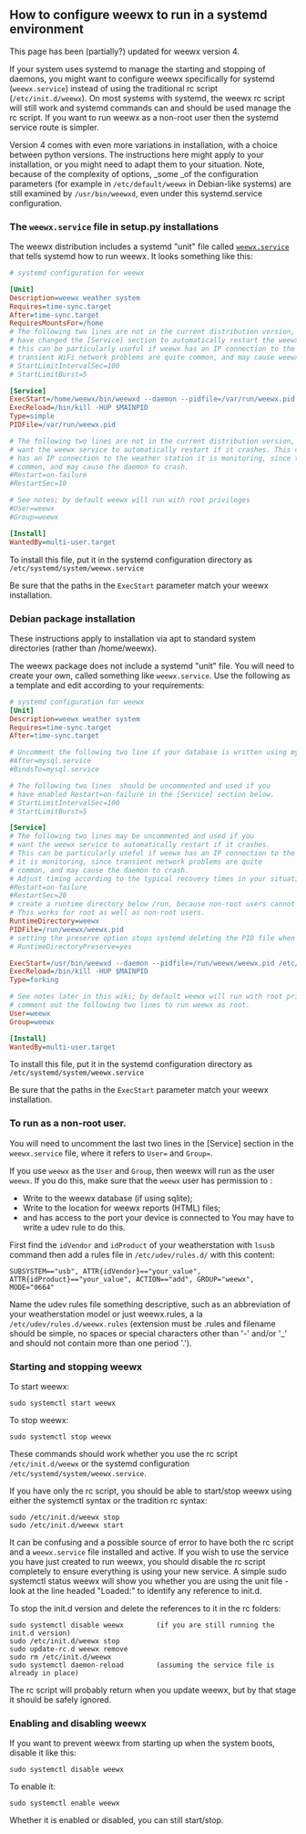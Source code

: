 ## How to configure weewx to run in a systemd environment

This page has been (partially?) updated for weewx version 4.

If your system uses systemd to manage the starting and stopping of daemons, you might want to configure weewx specifically for systemd (`weewx.service`) instead of using the traditional rc script (`/etc/init.d/weewx`).  On most systems with systemd, the weewx rc script will still work and systemd commands can and should be used manage the rc script.
If you want to run weewx as a non-root user then the systemd service route is simpler.

Version 4 comes with even more variations in installation, with a choice between python versions.
The instructions here might apply to your installation, or you might need to adapt them to your situation.
Note, because of the complexity of options, _some _of the configuration parameters (for example in `/etc/default/weewx` in Debian-like systems) are still examined by `/usr/bin/weewxd`, even under this systemd.service configuration.

### The `weewx.service` file in setup.py installations

The weewx distribution includes a systemd "unit" file called [`weewx.service`](https://github.com/weewx/weewx/blob/master/util/systemd/weewx.service) that tells systemd how to run weewx.  It looks something like this:

```ini
# systemd configuration for weewx

[Unit]
Description=weewx weather system
Requires=time-sync.target
After=time-sync.target
RequiresMountsFor=/home
# The following two lines are not in the current distribution version, but should be uncommented and used if you
# have changed the [Service] section to automatically restart the weewx service if it crashes. As noted below,
# this can be particularly useful if weewx has an IP connection to the weather station it is monitoring, since
# transient WiFi network problems are quite common, and may cause weewx to crash.
# StartLimitIntervalSec=100
# StartLimitBurst=5

[Service]
ExecStart=/home/weewx/bin/weewxd --daemon --pidfile=/var/run/weewx.pid /home/weewx/weewx.conf
ExecReload=/bin/kill -HUP $MAINPID
Type=simple
PIDFile=/var/run/weewx.pid

# The following two lines are not in the current distribution version, but may be uncommented and used if you
# want the weewx service to automatically restart if it crashes. This can be particularly useful if weewx
# has an IP connection to the weather station it is monitoring, since transient network problems are quite
# common, and may cause the daemon to crash.
#Restart=on-failure
#RestartSec=10

# See notes; by default weewx will run with root privileges
#User=weewx
#Group=weewx

[Install]
WantedBy=multi-user.target
```

To install this file, put it in the systemd configuration directory as `/etc/systemd/system/weewx.service`

Be sure that the paths in the `ExecStart` parameter match your weewx installation.

### Debian package installation
These instructions apply to installation via apt to standard system directories (rather than /home/weewx).

The weewx package does not include a systemd "unit" file.
You will need to create your own, called something like `weewx.service`.
Use the following as a template and edit according to your requirements:
```ini
# systemd configuration for weewx
[Unit]
Description=weewx weather system
Requires=time-sync.target
After=time-sync.target

# Uncomment the following two line if your database is written using mysql or MariaDB on the same host
#After=mysql.service
#BindsTo=mysql.service

# The following two lines  should be uncommented and used if you
# have enabled Restart=on-failure in the [Service] section below.
# StartLimitIntervalSec=100
# StartLimitBurst=5

[Service]
# The following two lines may be uncommented and used if you
# want the weewx service to automatically restart if it crashes.
# This can be particularly useful if weewx has an IP connection to the weather station
# it is monitoring, since transient network problems are quite
# common, and may cause the daemon to crash.
# Adjust timing according to the typical recovery times in your situation
#Restart=on-failure
#RestartSec=20
# create a runtime directory below /run, because non-root users cannot create a file in /run itself
# This works for root as well as non-root users.
RuntimeDirectory=weewx
PIDFile=/run/weewx/weewx.pid
# setting the preserve option stops systemd deleting the PID file when weewx exits (debugging only)
# RuntimeDirectoryPreserve=yes

ExecStart=/usr/bin/weewxd --daemon --pidfile=/run/weewx/weewx.pid /etc/weewx/weewx.conf
ExecReload=/bin/kill -HUP $MAINPID
Type=forking

# See notes later in this wiki; by default weewx will run with root privileges, so
# comment out the following two lines to run weewx as root.
User=weewx
Group=weewx

[Install]
WantedBy=multi-user.target
```

To install this file, put it in the systemd configuration directory as `/etc/systemd/system/weewx.service`

Be sure that the paths in the `ExecStart` parameter match your weewx installation.

### To run as a non-root user.

You will need to uncomment the last two lines in the [Service] section in the `weewx.service` file, where it refers to  `User=` and `Group=`.

If you use `weewx` as the `User` and `Group`, then weewx will run as the user `weewx`. If you do this, make sure that the `weewx` user has permission to :
- Write to the weewx database (if using sqlite);
- Write to the location for weewx reports (HTML) files;
- and has access to the port your device is connected to You may have to write a udev rule to do this.

First find the `idVendor` and `idProduct` of your weatherstation with `lsusb` command then  add a rules file in `/etc/udev/rules.d/` with this content:

```shell
SUBSYSTEM=="usb", ATTR{idVendor}=="your_value", ATTR{idProduct}=="your_value", ACTION=="add", GROUP="weewx", MODE="0664"
```
Name the udev rules file something descriptive, such as an abbreviation of your weatherstation model or just weewx.rules, a la `/etc/udev/rules.d/weewx.rules` (extension must be .rules and filename should be simple, no spaces or special characters other than '-' and/or '_' and should not contain more than one period '.').

### Starting and stopping weewx

To start weewx:

    sudo systemctl start weewx

To stop weewx:

    sudo systemctl stop weewx

These commands should work whether you use the rc script `/etc/init.d/weewx` or the systemd configuration `/etc/systemd/system/weewx.service`.

If you have only the rc script, you should be able to start/stop weewx using either the systemctl syntax or the tradition rc syntax:

    sudo /etc/init.d/weewx stop
    sudo /etc/init.d/weewx start

It can be confusing and a possible source of error to have  both the rc script and a `weewx.service` file installed and active.
If you wish to use the service you have just created to run weewx, you should disable the rc script completely to ensure everything is using your new service.
A simple
    sudo systemctl status weewx
will show you whether you are using the unit file - look at the line headed "Loaded:" to identify any reference to init.d.

To stop the init.d version and delete the references to it in the rc folders:

    sudo systemctl disable weewx        (if you are still running the init.d version)
    sudo /etc/init.d/weewx stop
    sudo update-rc.d weewx remove
    sudo rm /etc/init.d/weewx
    sudo systemctl daemon-reload        (assuming the service file is already in place)

The rc script will probably return when you update weewx, but by that stage it should be safely ignored.

### Enabling and disabling weewx

If you want to prevent weewx from starting up when the system boots, disable it like this:

    sudo systemctl disable weewx

To enable it:

    sudo systemctl enable weewx

Whether it is enabled or disabled, you can still start/stop.